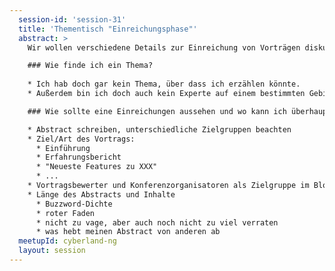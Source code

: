 ```yaml
---
  session-id: 'session-31'
  title: 'Thementisch "Einreichungsphase"'
  abstract: >
    Wir wollen verschiedene Details zur Einreichung von Vorträgen diskutieren.

    ### Wie finde ich ein Thema?
    
    * Ich hab doch gar kein Thema, über dass ich erzählen könnte. 
    * Außerdem bin ich doch auch kein Experte auf einem bestimmten Gebiet. 

    ### Wie sollte eine Einreichungen aussehen und wo kann ich überhaupt Sessions einreichen?

    * Abstract schreiben, unterschiedliche Zielgruppen beachten
    * Ziel/Art des Vortrags:
      * Einführung
      * Erfahrungsbericht
      * "Neueste Features zu XXX"
      * ...
    * Vortragsbewerter und Konferenzorganisatoren als Zielgruppe im Block behalten
    * Länge des Abstracts und Inhalte
      * Buzzword-Dichte
      * roter Faden
      * nicht zu vage, aber auch noch nicht zu viel verraten
      * was hebt meinen Abstract von anderen ab
  meetupId: cyberland-ng
  layout: session
---
```

